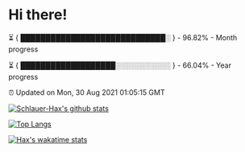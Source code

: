 # Hi there!

⏳ { █████████████████████████████░ } - 96.82% - Month progress

⏳ { ███████████████████░░░░░░░░░░░ } - 66.04% - Year progress

⏰ Updated on Mon, 30 Aug 2021 01:05:15 GMT


[![Schlauer-Hax's github stats](https://github-readme-stats.vercel.app/api?username=Schlauer-Hax&show_icons=true&theme=dark&count_private=true)](https://github.com/Schlauer-Hax)


[![Top Langs](https://github-readme-stats.vercel.app/api/top-langs/?username=Schlauer-Hax&layout=compact&theme=dark)](https://github.com/Schlauer-Hax?tab=repositories)


[![Hax's wakatime stats](https://github-readme-stats.vercel.app/api/wakatime?username=Hax&theme=dark)](https://wakatime.com/@Hax)

